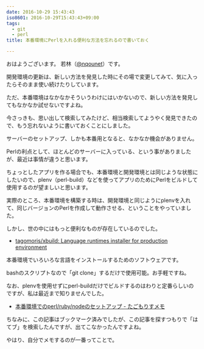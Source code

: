 ```yaml
---
date: 2016-10-29 15:43:43
iso8601: 2016-10-29T15:43:43+09:00
tags:
  - git
  - perl
title: 本番環境にPerlを入れる便利な方法を忘れるので書いておく

---
```


<p>おはようございます。
若林（<a href="https://twitter.com/nqounet">@nqounet</a>）です。</p>

<p>開発環境の更新は、新しい方法を発見した時にその場で変更してみて、気に入ったらそのまま使い続けたりしています。</p>

<p>ただ、本番環境はなかなかそういうわけにはいかないので、新しい方法を発見してもなかなか試せないですよね。</p>

<p>今さっきも、思い出して検索してみたけど、相当検索してようやく発見できたので、もう忘れないように書いておくことにしました。</p>



<p>サーバーのセットアップ、しかも本番用となると、なかなか機会がありません。</p>

<p>Perlの利点として、ほとんどのサーバーに入っている、という事がありましたが、最近は事情が違うと思います。</p>

<p>ちょっとしたアプリを作る場合でも、本番環境と開発環境とは同じような状態にしたいので、plenv（perl-build）などを使ってアプリのためにPerlをビルドして使用するのが望ましいと思います。</p>

<p>実際のところ、本番環境を構築する時は、開発環境と同じようにplenvを入れて、同じバージョンのPerlを作成して動作させる、ということをやっていました。</p>

<p>しかし、世の中にはもっと便利なものが存在しているのでした。</p>

<ul>
<li><a href="https://github.com/tagomoris/xbuild">tagomoris/xbuild: Language runtimes installer for production environment</a></li>
</ul>

<p>本番環境でいろいろな言語をインストールするためのソフトウェアです。</p>

<p>bashのスクリプトなので「git clone」するだけで使用可能。お手軽ですね。</p>

<p>なお、plenvを使用せずにperl-buildだけでビルドするのはわりと定番らしいのですが、私は最近まで知りませんでした。</p>

<ul>
<li><a href="http://tagomoris.hatenablog.com/entry/20130326/1364289705">本番環境でのperl/ruby/nodeのセットアップ - たごもりすメモ</a></li>
</ul>

<p>ちなみに、この記事はブックマーク済みでしたが、この記事を探すつもりで「はてブ」を検索したんですが、出てこなかったんですよね。</p>

<p>やはり、自分でメモするのが一番ってことで。</p>
    	